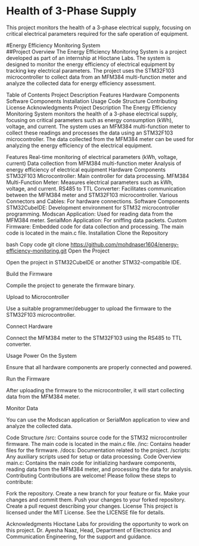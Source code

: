 # Health of 3-Phase Supply

This project monitors the health of a 3-phase electrical supply, focusing on critical electrical parameters required for the safe operation of equipment.

#Energy Efficiency Monitoring System <br>
##Project Overview
The Energy Efficiency Monitoring System is a project developed as part of an internship at Hioctane Labs. The system is designed to monitor the energy efficiency of electrical equipment by tracking key electrical parameters. The project uses the STM32F103 microcontroller to collect data from an MFM384 multi-function meter and analyze the collected data for energy efficiency assessment.

Table of Contents
Project Description
Features
Hardware Components
Software Components
Installation
Usage
Code Structure
Contributing
License
Acknowledgments
Project Description
The Energy Efficiency Monitoring System monitors the health of a 3-phase electrical supply, focusing on critical parameters such as energy consumption (kWh), voltage, and current. The system uses an MFM384 multi-function meter to collect these readings and processes the data using an STM32F103 microcontroller. The data collected from the MFM384 meter can be used for analyzing the energy efficiency of the electrical equipment.

Features
Real-time monitoring of electrical parameters (kWh, voltage, current)
Data collection from MFM384 multi-function meter
Analysis of energy efficiency of electrical equipment
Hardware Components
STM32F103 Microcontroller: Main controller for data processing.
MFM384 Multi-Function Meter: Measures electrical parameters such as kWh, voltage, and current.
RS485 to TTL Converter: Facilitates communication between the MFM384 meter and STM32F103 microcontroller.
Various Connectors and Cables: For hardware connections.
Software Components
STM32CubeIDE: Development environment for STM32 microcontroller programming.
Modscan Application: Used for reading data from the MFM384 meter.
SerialMon Application: For sniffing data packets.
Custom Firmware: Embedded code for data collection and processing. The main code is located in the main.c file.
Installation
Clone the Repository

bash
Copy code
git clone https://github.com/mohdnaser1604/energy-efficiency-monitoring.git
Open the Project

Open the project in STM32CubeIDE or another STM32-compatible IDE.

Build the Firmware

Compile the project to generate the firmware binary.

Upload to Microcontroller

Use a suitable programmer/debugger to upload the firmware to the STM32F103 microcontroller.

Connect Hardware

Connect the MFM384 meter to the STM32F103 using the RS485 to TTL converter.

Usage
Power On the System

Ensure that all hardware components are properly connected and powered.

Run the Firmware

After uploading the firmware to the microcontroller, it will start collecting data from the MFM384 meter.

Monitor Data

You can use the Modscan application or SerialMon application to view and analyze the collected data.

Code Structure
/src: Contains source code for the STM32 microcontroller firmware. The main code is located in the main.c file.
/inc: Contains header files for the firmware.
/docs: Documentation related to the project.
/scripts: Any auxiliary scripts used for setup or data processing.
Code Overview
main.c: Contains the main code for initializing hardware components, reading data from the MFM384 meter, and processing the data for analysis.
Contributing
Contributions are welcome! Please follow these steps to contribute:

Fork the repository.
Create a new branch for your feature or fix.
Make your changes and commit them.
Push your changes to your forked repository.
Create a pull request describing your changes.
License
This project is licensed under the MIT License. See the LICENSE file for details.

Acknowledgments
Hioctane Labs for providing the opportunity to work on this project.
Dr. Ayesha Naaz, Head, Department of Electronics and Communication Engineering, for the support and guidance.

